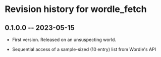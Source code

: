 # Revision history for wordle_fetch

## 0.1.0.0 -- 2023-05-15

* First version. Released on an unsuspecting world.
- Sequential access of a sample-sized (10 entry) list from Wordle's API
